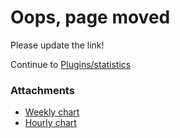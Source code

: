 # Oops, page moved
Please update the link!

Continue to [Plugins/statistics](/Plugins/statistics)
### Attachments
* [Weekly chart](/attachments/OutputStatistics/weekly_chart.png)
* [Hourly chart](/attachments/OutputStatistics/hourly_chart.png)